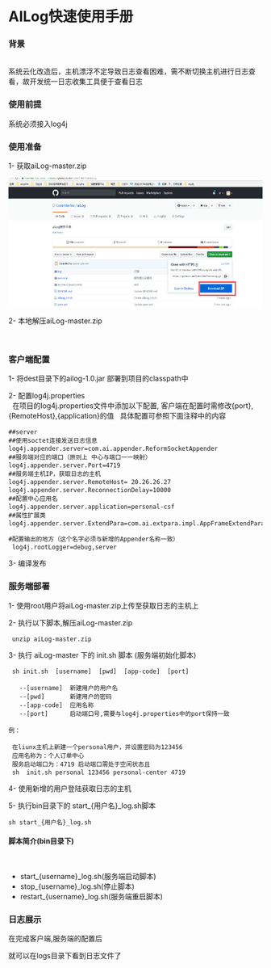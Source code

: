 # AILog快速使用手册 



### 背景
<br>
系统云化改造后，主机漂浮不定导致日志查看困难，需不断切换主机进行日志查看，故开发统一日志收集工具便于查看日志

### 使用前提
 系统必须接入log4j
 



### 使用准备
1- 获取aiLog-master.zip

<img src="https://github.com/CoderlikeTea/aiLog/blob/master/other/downzip.png" width=640 height=256 />

2- 本地解压aiLog-master.zip


  

### 客户端配置
 1- 将dest目录下的ailog-1.0.jar 部署到项目的classpath中
 
 2- 配置log4j.properties<br>
   在项目的log4j.properties文件中添加以下配置,
   客户端在配置时需修改{port},{RemoteHost},{application}的值
   具体配置可参照下面注释中的内容
 
 ```
##server
##使用soctet连接发送日志信息
log4j.appender.server=com.ai.appender.ReformSocketAppender
##服务端对应的端口（原则上 中心与端口一一映射）
log4j.appender.server.Port=4719
##服务端主机IP，获取日志的主机
log4j.appender.server.RemoteHost= 20.26.26.27
log4j.appender.server.ReconnectionDelay=10000
##配置中心应用名
log4j.appender.server.application=personal-csf
##属性扩展类
log4j.appender.server.ExtendPara=com.ai.extpara.impl.AppFrameExtendPara
```
```
#配置输出的地方（这个名字必须与新增的Appender名称一致）
 log4j.rootLogger=debug,server
```
3- 编译发布

### 服务端部署
 
 
1- 使用root用户将aiLog-master.zip上传至获取日志的主机上<br>

2- 执行以下脚本,解压aiLog-master.zip

```
 unzip aiLog-master.zip
 ```
 
3- 执行 aiLog-master 下的 init.sh 脚本 (服务端初始化脚本)

```
 sh init.sh  [username]  [pwd]  [app-code]  [port]
 
   --[username]  新建用户的用户名
   --[pwd]       新建用户的密码
   --[app-code]  应用名称
   --[port]      启动端口号,需要与log4j.properties中的port保持一致

例：

 在liunx主机上新建一个personal用户，并设置密码为123456 
 应用名称为：个人订单中心
 服务启动端口为：4719 启动端口需处于空闲状态且
 sh  init.sh personal 123456 personal-center 4719
 ```
 
4- 使用新增的用户登陆获取日志的主机

5- 执行bin目录下的 start_{用户名}_log.sh脚本

```
sh start_{用户名}_log.sh
```
 

 
#### 脚本简介(bin目录下)<br>
  
-  start_{username}_log.sh(服务端启动脚本)
-  stop_{username}_log.sh(停止脚本)
-  restart_{username}_log.sh(服务端重启脚本)
 
### 日志展示
 
在完成客户端,服务端的配置后<br>

就可以在logs目录下看到日志文件了














 






